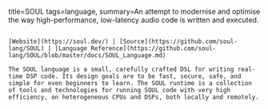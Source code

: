 title=SOUL
tags=language, 
summary=An attempt to modernise and optimise the way high-performance, low-latency audio code is written and executed.
~~~~~~

[Website](https://soul.dev/) | [Source](https://github.com/soul-lang/SOUL) | [Language Reference](https://github.com/soul-lang/SOUL/blob/master/docs/SOUL_Language.md)

The SOUL language is a small, carefully crafted DSL for writing real-time DSP code. Its design goals are to be fast, secure, safe, and simple for even beginners to learn. The SOUL runtime is a collection of tools and technologies for running SOUL code with very high efficiency, on heterogeneous CPUs and DSPs, both locally and remotely.
